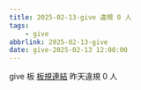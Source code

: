 ```yaml
---
title: 2025-02-13-give 違規 0 人
tags:
    - give
abbrlink: 2025-02-13-give
date: give-2025-02-13 12:00:00
---
```

give 板 [板規連結](https://www.ptt.cc/bbs/give/M.1612495900.A.C32.html)
昨天違規 0 人
